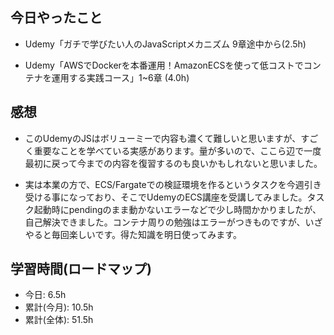 ## 今日やったこと

+ Udemy「ガチで学びたい人のJavaScriptメカニズム 9章途中から(2.5h)

+ Udemy「AWSでDockerを本番運用！AmazonECSを使って低コストでコンテナを運用する実践コース」1~6章 (4.0h)

## 感想

+ このUdemyのJSはボリューミーで内容も濃くて難しいと思いますが、すごく重要なことを学べている実感があります。量が多いので、ここら辺で一度最初に戻って今までの内容を復習するのも良いかもしれないと思いました。

+ 実は本業の方で、ECS/Fargateでの検証環境を作るというタスクを今週引き受ける事になっており、そこでUdemyのECS講座を受講してみました。タスク起動時にpendingのまま動かないエラーなどで少し時間かかりましたが、自己解決できました。コンテナ周りの勉強はエラーがつきものですが、いざやると毎回楽しいです。得た知識を明日使ってみます。


## 学習時間(ロードマップ)
+ 今日: 6.5h
+ 累計(今月): 10.5h
+ 累計(全体): 51.5h